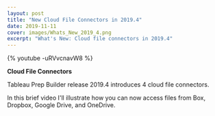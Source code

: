 ```yaml
---
layout: post
title: "New Cloud File Connectors in 2019.4"
date: 2019-11-11
cover: images/Whats_New_2019_4.png
excerpt: "What's New: Cloud file connectors in 2019.4"
---
```

{% youtube -uRVvcnavW8 %}

**Cloud File Connectors**

Tableau Prep Builder release 2019.4 introduces 4 cloud file connectors.

In this brief video I'll illustrate how you can now access files from Box, Dropbox, Google Drive, and OneDrive.
